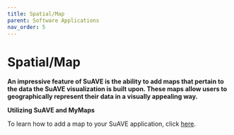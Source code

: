 ```yaml
---
title: Spatial/Map
parent: Software Applications
nav_order: 5
---
```


# Spatial/Map

**An impressive feature of SuAVE is the ability to add maps that pertain to the data the SuAVE visualization is built upon. These maps allow users to geographically represent their data in a visually appealing way.** 

**Utilizing SuAVE and MyMaps**

To learn how to add a map to your SuAVE application, click [here](https://suave-ucsd.github.io/SuAVE-Documentation/Add_Map_SuAVE.html).
